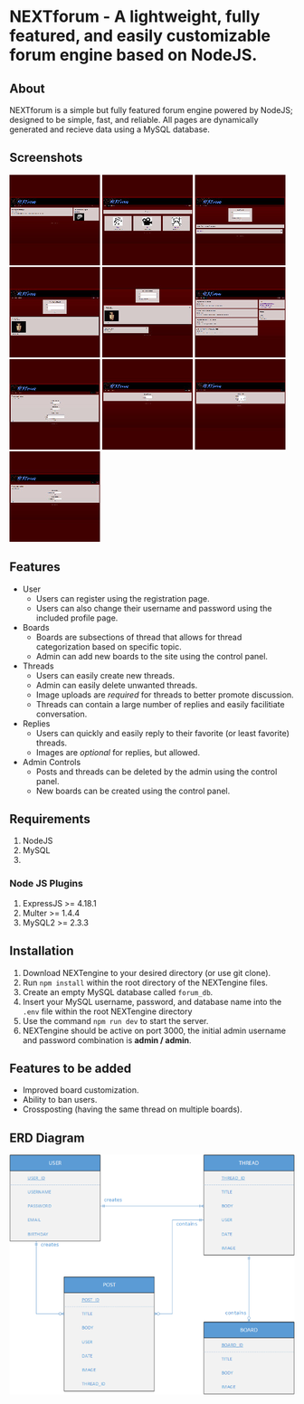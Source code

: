 NEXTforum - A lightweight, fully featured, and easily customizable forum engine based on NodeJS.
================================================================================================

About
----------
NEXTforum is a simple but fully featured forum engine powered by NodeJS; designed to be simple, fast, and reliable. All pages are dynamically generated and recieve data using a MySQL database.

Screenshots
------------
[![](docs/screenshots/thumbnails/NEscreenshot1_tn.jpg)](docs/screenshots/NEscreenshot1.png)
[![](docs/screenshots/thumbnails/NEscreenshot2_tn.jpg)](docs/screenshots/NEscreenshot2.png)
[![](docs/screenshots/thumbnails/NEscreenshot4_tn.jpg)](docs/screenshots/NEscreenshot4.png)
[![](docs/screenshots/thumbnails/NEscreenshot5_tn.jpg)](docs/screenshots/NEscreenshot5.png)
[![](docs/screenshots/thumbnails/NEscreenshot7_tn.jpg)](docs/screenshots/NEscreenshot7.png)
[![](docs/screenshots/thumbnails/NEscreenshot8_tn.jpg)](docs/screenshots/NEscreenshot8.png)
[![](docs/screenshots/thumbnails/NEscreenshot9_tn.jpg)](docs/screenshots/NEscreenshot9.png)
[![](docs/screenshots/thumbnails/NEscreenshot10_tn.jpg)](docs/screenshots/NEscreenshot10.png)
[![](docs/screenshots/thumbnails/NEscreenshot11_tn.jpg)](docs/screenshots/NEscreenshot11.png)
[![](docs/screenshots/thumbnails/NEscreenshot12_tn.jpg)](docs/screenshots/NEscreenshot12.png)

Features
----------
- User
  - Users can register using the registration page.
  - Users can also change their username and password using the included profile page.
- Boards
  - Boards are subsections of thread that allows for thread categorization based on specific topic.
  - Admin can add new boards to the site using the control panel.
- Threads
  - Users can easily create new threads.
  - Admin can easily delete unwanted threads.
  - Image uploads are *required* for threads to better promote discussion.
  - Threads can contain a large number of replies and easily facilitiate conversation.
- Replies
  - Users can quickly and easily reply to their favorite (or least favorite) threads.
  - Images are *optional* for replies, but allowed.
- Admin Controls
  - Posts and threads can be deleted by the admin using the control panel.
  - New boards can be created using the control panel.


Requirements
----------------
1.  NodeJS
2.  MySQL
3.  
### Node JS Plugins
1.  ExpressJS >= 4.18.1
2.  Multer >= 1.4.4
3.  MySQL2 >= 2.3.3


Installation
----------------
1. Download NEXTengine to your desired directory (or use git clone).
2. Run ```npm install``` within the root directory of the NEXTengine files.
3. Create an empty MySQL database called ```forum_db```.
4. Insert your MySQL username, password, and database name into the ```.env``` file within the root NEXTengine directory
5. Use the command ```npm run dev``` to start the server.
6. NEXTengine should be active on port 3000, the initial admin username and password combination is **admin / admin**.


Features to be added
--------------------------
- Improved board customization.
- Ability to ban users.
- Crossposting (having the same thread on multiple boards).


ERD Diagram
----------------------
![ERD Diagram](docs/ERdiagramJOS.png "ERD Diagram")

